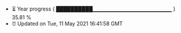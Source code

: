 - ⏳ Year progress { ██████████▁▁▁▁▁▁▁▁▁▁▁▁▁▁▁▁▁▁▁▁ } 35.81 %
- ⏰ Updated on Tue, 11 May 2021 16:41:58 GMT

